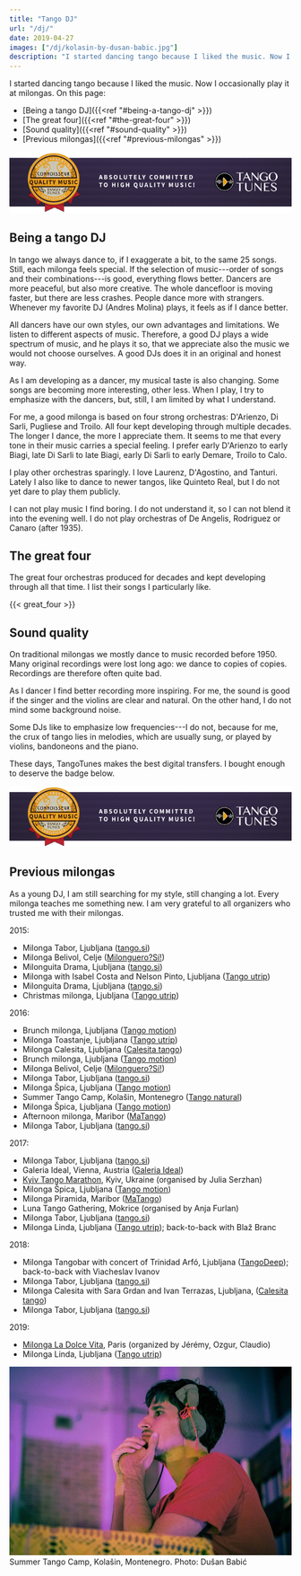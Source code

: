 ```yaml
---
title: "Tango DJ"
url: "/dj/"
date: 2019-04-27
images: ["/dj/kolasin-by-dusan-babic.jpg"]
description: "I started dancing tango because I liked the music. Now I occasionally play it at milongas."
---
```


I started dancing tango because I liked the music. Now 
I occasionally play it at milongas. On this page:

- [Being a tango DJ]({{<ref "#being-a-tango-dj" >}})
- [The great four]({{<ref "#the-great-four" >}})
- [Sound quality]({{<ref "#sound-quality" >}})
- [Previous milongas]({{<ref "#previous-milongas" >}})

[<img src="/dj/tt_connoisseur_banner.png"
alt="TangoTunes connoisseur badge" />](
http://blog.tangotunes.com/tangotunes-connoisseur-quality-music-badge/)

Being a tango DJ
----------------

In tango we always dance to, if I exaggerate a bit, to the same 25 songs.
Still, each milonga feels special. If the selection of music---order of songs and their
combinations---is good, everything flows better.
Dancers are more peaceful, but also more creative. The whole dancefloor is
moving faster, but there are less crashes.  People dance more with strangers.
Whenever my favorite DJ (Andres Molina) plays, it feels as if I dance better.

All dancers have our own styles, our own advantages and limitations. We listen to
different aspects of music. Therefore, a good DJ plays a wide spectrum of
music, and he plays it so, that we appreciate also the music we would not choose ourselves.
A good DJs does it in an original and honest way.

As I am developing as a dancer, my musical taste is also changing.
Some songs are becoming more interesting, other less. When I play, I try
to emphasize with the dancers, but, still, I am limited by what I understand.

For me, a good milonga is based on four strong orchestras: D'Arienzo, Di Sarli,
Pugliese and Troilo. All four kept developing through multiple decades.
The longer I dance, the more I appreciate them. It seems to me that every tone
in their music carries a special feeling. I prefer early D'Arienzo
to early Biagi, late Di Sarli to late Biagi, early Di Sarli to early Demare, Troilo
to Calo.

I play other orchestras sparingly. I love Laurenz, D'Agostino, and Tanturi.
Lately I also like to dance to newer tangos, like Quinteto Real,
but I do not yet dare to play them publicly.

I can not play music I find boring. I do not understand it, so I can not blend it into the evening well.
I do not play orchestras of De Angelis, Rodriguez or Canaro (after 1935).

The great four
--------------

The great four orchestras produced for decades and kept developing through
all that time. I list their songs I particularly like.

{{< great_four >}}


Sound quality
-------------

On traditional milongas we mostly dance to music recorded before 1950. Many
original recordings were lost long ago: we dance to copies of copies. Recordings are
therefore often quite bad.

As I dancer I find better recording more inspiring. For me, the sound
is good if the singer and the violins are clear and natural. On the other hand,
I do not mind some background noise. 

Some DJs like to emphasize low frequencies---I do not,
because for me, the crux of tango lies in melodies, which are usually sung,
or played by violins, bandoneons and the piano. 

These days, TangoTunes makes the best digital transfers. I bought enough
to deserve the badge below.

[<img src="/dj/tt_connoisseur_banner.png"
alt="TangoTunes connoisseur badge" />](
http://blog.tangotunes.com/tangotunes-connoisseur-quality-music-badge/)


Previous milongas
-----------------

As a young DJ, I am still searching for my style, still changing a lot.
Every milonga teaches me something new. 
I am very grateful to all organizers who trusted me with their milongas.

2015:

- Milonga Tabor, Ljubljana ([tango.si](http://www.tango.si/))
- Milonga Belivol, Celje ([Milonguero?Sí!](https://www.milonguero.si/))
- Milonguita Drama, Ljubljana ([tango.si](http://www.tango.si/))
- Milonga with Isabel Costa and Nelson Pinto, Ljubljana ([Tango utrip](http://tangoutrip.si/))
- Milonguita Drama, Ljubljana ([tango.si](http://www.tango.si/))
- Christmas milonga, Ljubljana ([Tango utrip](http://tangoutrip.si/))

2016:

- Brunch milonga, Ljubljana ([Tango motion](http://tango-motion.com/))
- Milonga Toastanje, Ljubljana ([Tango utrip](http://tangoutrip.si/))
- Milonga Calesita, Ljubljana ([Calesita tango](http://www.calesitatango.com/))
- Brunch milonga, Ljubljana ([Tango motion](http://tango-motion.com/))
- Milonga Belivol, Celje ([Milonguero?Sí!](https://www.milonguero.si/))
- Milonga Tabor, Ljubljana ([tango.si](http://www.tango.si/))
- Milonga Špica, Ljubljana ([Tango motion](http://tango-motion.com/))
- Summer Tango Camp, Kolašin, Montenegro ([Tango natural](http://tangonatural.com/))
- Milonga Špica, Ljubljana ([Tango motion](http://tango-motion.com/))
- Afternoon milonga, Maribor ([MaTango](http://www.matango.si/))
- Milonga Tabor, Ljubljana ([tango.si](http://www.tango.si/))

2017:

- Milonga Tabor, Ljubljana ([tango.si](http://www.tango.si/))
- Galeria Ideal, Vienna, Austria ([Galeria Ideal](www.galeria-ideal.at))
- [Kyiv Tango Marathon](http://www.tangomarathon.kiev.ua/), Kyiv, Ukraine (organised by Julia Serzhan)
- Milonga Špica, Ljubljana ([Tango motion](http://tango-motion.com/))
- Milonga Piramida, Maribor ([MaTango](http://www.matango.si/))
- Luna Tango Gathering, Mokrice (organised by Anja Furlan)
- Milonga Tabor, Ljubljana ([tango.si](http://www.tango.si/))
- Milonga Linda, Ljubljana ([Tango utrip](http://tangoutrip.si/)); back-to-back with Blaž Branc

2018:

- Milonga Tangobar with concert of Trinidad Arfó, Ljubljana ([TangoDeep](https://facebook.com/tangoprofundo/)); back-to-back with Viacheslav Ivanov
- Milonga Tabor, Ljubljana ([tango.si](http://www.tango.si/))
- Milonga Calesita with Sara Grdan and Ivan Terrazas, Ljubljana, ([Calesita tango](http://www.calesitatango.com/))
- Milonga Tabor, Ljubljana ([tango.si](http://www.tango.si/))

2019:

- [Milonga La Dolce Vita](https://www.facebook.com/groups/milongaladolcevita/), Paris (organized by Jérémy, Ozgur, Claudio)
- Milonga Linda, Ljubljana ([Tango utrip](http://tangoutrip.si/))

<img src="/dj/kolasin-by-dusan-babic.jpg" /> Summer Tango Camp, Kolašin, Montenegro. Photo: Dušan Babić
